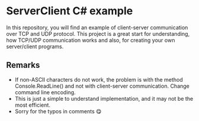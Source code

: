 # ServerClient C# example
In this repository, you will find an example of client-server communication over TCP and UDP protocol. 
This project is a great start for understanding, how TCP/UDP communication works and also, for creating your own server/client programs.
## Remarks
* If non-ASCII characters do not work, the problem is with the method Console.ReadLine() and not with client-server communication. Change command line encoding.
* This is just a simple to understand implementation, and it may not be the most efficient.
* Sorry for the typos in comments 😋